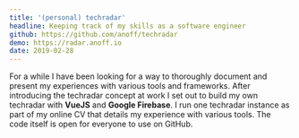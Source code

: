 ```yaml
---
title: '(personal) techradar'
headline: Keeping track of my skills as a software engineer
github: https://github.com/anoff/techradar
demo: https://radar.anoff.io
date: 2019-02-28
---
```


For a while I have been looking for a way to thoroughly document and present my experiences with various tools and frameworks. After introducing the techradar concept at work I set out to build my own techradar with **VueJS** and **Google Firebase**. I run one techradar instance as part of my online CV that details my experience with various tools. The code itself is open for everyone to use on GitHub.
